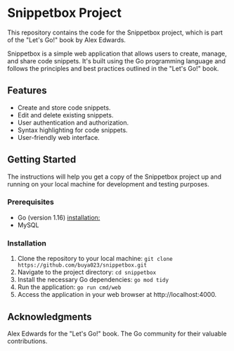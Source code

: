 # Snippetbox Project
This repository contains the code for the Snippetbox project, which is part of the "Let's Go!" book by Alex Edwards.


Snippetbox is a simple web application that allows users to create, manage, and share code snippets. It's built using the Go programming language and follows the principles and best practices outlined in the "Let's Go!" book.

## Features
- Create and store code snippets.
- Edit and delete existing snippets.
- User authentication and authorization.
- Syntax highlighting for code snippets.
- User-friendly web interface.

## Getting Started
The instructions will help you get a copy of the Snippetbox project up and running on your local machine for development and testing purposes.

### Prerequisites
- Go (version 1.16) [installation: ](https://go.dev/doc/install)
- MySQL

### Installation
1. Clone the repository to your local machine:
``` git clone https://github.com/buya023/snippetbox.git ```
2. Navigate to the project directory:
```cd snippetbox ```
3. Install the necessary Go dependencies:
```go mod tidy```
4. Run the application:
```go run cmd/web```
5. Access the application in your web browser at http://localhost:4000.

## Acknowledgments
Alex Edwards for the "Let's Go!" book.
The Go community for their valuable contributions.
